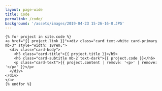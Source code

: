 ```yaml
---
layout: page-wide
title: Code
permalink: /code/
background: '/assets/images/2019-04-23 15-26-16-0.JPG'
---
```


<div class="card-columns">

    {% for project in site.code %}
    <a href="{{ project.link }}"><div class="card text-white card-primary mb-3" style="width: 18rem;">
	  <div class="card-body">
	    <h5 class="card-title">{{ project.title }}</h5>
	    <h6 class="card-subtitle mb-2 text-dark">{{ project.code }}</h6>
	    <p class="card-text">{{ project.content | remove: '<p>' | remove: '</p>' }}</p>
	  </div>
	</div>
	</a>
	{% endfor %}

</div>